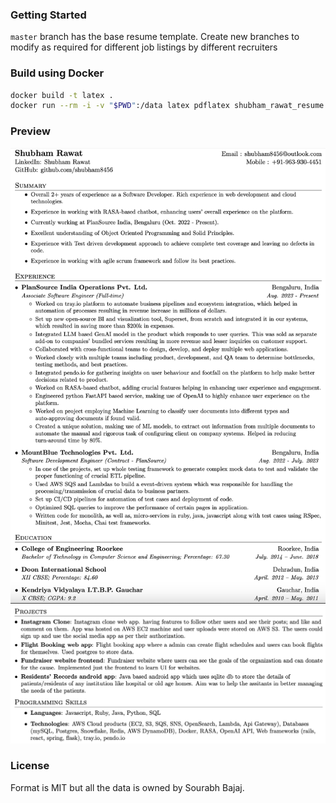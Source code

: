 ### Getting Started

`master` branch has the base resume template.
Create new branches to modify as required for different job listings by different recruiters

### Build using Docker

```sh
docker build -t latex .
docker run --rm -i -v "$PWD":/data latex pdflatex shubham_rawat_resume.tex
```

### Preview

![Resume Screenshot 1](/resume_preview_1.png)
![Resume Screenshot 2](/resume_preview_2.png)

### License

Format is MIT but all the data is owned by Sourabh Bajaj.
